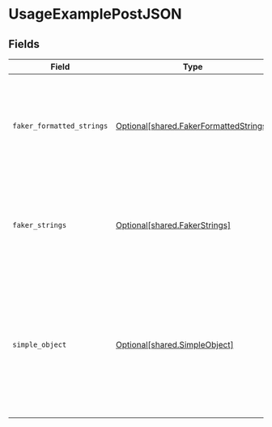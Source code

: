 # UsageExamplePostJSON


## Fields

| Field                                                                                                                                                             | Type                                                                                                                                                              | Required                                                                                                                                                          | Description                                                                                                                                                       |
| ----------------------------------------------------------------------------------------------------------------------------------------------------------------- | ----------------------------------------------------------------------------------------------------------------------------------------------------------------- | ----------------------------------------------------------------------------------------------------------------------------------------------------------------- | ----------------------------------------------------------------------------------------------------------------------------------------------------------------- |
| `faker_formatted_strings`                                                                                                                                         | [Optional[shared.FakerFormattedStrings]](../../models/shared/fakerformattedstrings.md)                                                                            | :heavy_minus_sign:                                                                                                                                                | A set of strings with format values that lead to relevant examples being generated for them                                                                       |
| `faker_strings`                                                                                                                                                   | [Optional[shared.FakerStrings]](../../models/shared/fakerstrings.md)                                                                                              | :heavy_minus_sign:                                                                                                                                                | A set of strings with fieldnames that lead to relevant examples being generated for them                                                                          |
| `simple_object`                                                                                                                                                   | [Optional[shared.SimpleObject]](../../models/shared/simpleobject.md)                                                                                              | :heavy_minus_sign:                                                                                                                                                | A simple object that uses all our supported primitive types and enums and has optional properties.<br/><br/>[A link to the external docs.](https://docs.speakeasyapi.dev) |